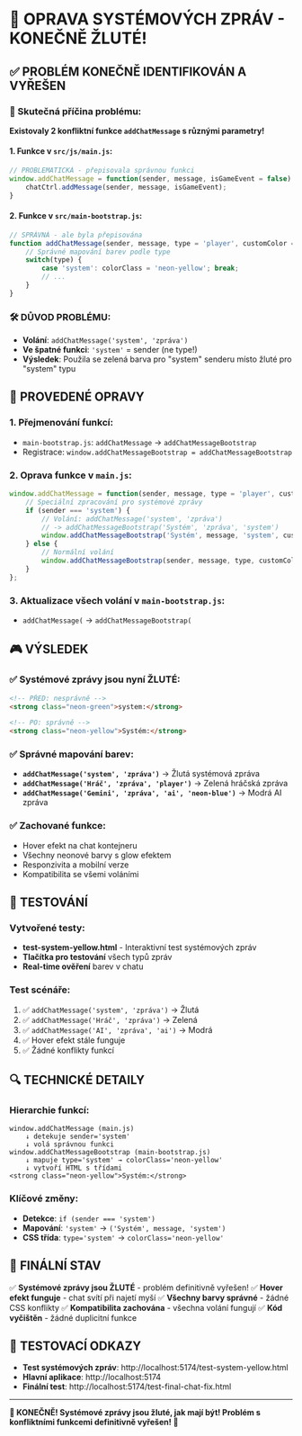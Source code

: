 # 🔧 OPRAVA SYSTÉMOVÝCH ZPRÁV - KONEČNĚ ŽLUTÉ! 

## ✅ PROBLÉM KONEČNĚ IDENTIFIKOVÁN A VYŘEŠEN

### 🎯 Skutečná příčina problému:
**Existovaly 2 konfliktní funkce `addChatMessage` s různými parametry!**

#### 1. **Funkce v `src/js/main.js`**:
```javascript
// PROBLEMATICKÁ - přepisovala správnou funkci
window.addChatMessage = function(sender, message, isGameEvent = false) {
    chatCtrl.addMessage(sender, message, isGameEvent);
}
```

#### 2. **Funkce v `src/main-bootstrap.js`**:
```javascript
// SPRÁVNÁ - ale byla přepisována
function addChatMessage(sender, message, type = 'player', customColor = null) {
    // Správné mapování barev podle type
    switch(type) {
        case 'system': colorClass = 'neon-yellow'; break;
        // ...
    }
}
```

### 🛠️ DŮVOD PROBLÉMU:
- **Volání**: `addChatMessage('system', 'zpráva')` 
- **Ve špatné funkci**: `'system'` = sender (ne type!)
- **Výsledek**: Použila se zelená barva pro "system" senderu místo žluté pro "system" typu

## 🔧 PROVEDENÉ OPRAVY

### 1. **Přejmenování funkcí**:
- `main-bootstrap.js`: `addChatMessage` → `addChatMessageBootstrap`
- Registrace: `window.addChatMessageBootstrap = addChatMessageBootstrap`

### 2. **Oprava funkce v `main.js`**:
```javascript
window.addChatMessage = function(sender, message, type = 'player', customColor = null) {
    // Speciální zpracování pro systémové zprávy
    if (sender === 'system') {
        // Volání: addChatMessage('system', 'zpráva') 
        // -> addChatMessageBootstrap('Systém', 'zpráva', 'system')
        window.addChatMessageBootstrap('Systém', message, 'system', customColor);
    } else {
        // Normální volání
        window.addChatMessageBootstrap(sender, message, type, customColor);
    }
};
```

### 3. **Aktualizace všech volání** v `main-bootstrap.js`:
- `addChatMessage(` → `addChatMessageBootstrap(`

## 🎮 VÝSLEDEK

### ✅ **Systémové zprávy jsou nyní ŽLUTÉ**:
```html
<!-- PŘED: nesprávně -->
<strong class="neon-green">system:</strong>

<!-- PO: správně -->
<strong class="neon-yellow">Systém:</strong>
```

### ✅ **Správné mapování barev**:
- **`addChatMessage('system', 'zpráva')`** → Žlutá systémová zpráva
- **`addChatMessage('Hráč', 'zpráva', 'player')`** → Zelená hráčská zpráva  
- **`addChatMessage('Gemini', 'zpráva', 'ai', 'neon-blue')`** → Modrá AI zpráva

### ✅ **Zachované funkce**:
- Hover efekt na chat kontejneru
- Všechny neonové barvy s glow efektem
- Responzivita a mobilní verze
- Kompatibilita se všemi voláními

## 🧪 TESTOVÁNÍ

### Vytvořené testy:
- **test-system-yellow.html** - Interaktivní test systémových zpráv
- **Tlačítka pro testování** všech typů zpráv
- **Real-time ověření** barev v chatu

### Test scénáře:
1. ✅ `addChatMessage('system', 'zpráva')` → Žlutá
2. ✅ `addChatMessage('Hráč', 'zpráva')` → Zelená  
3. ✅ `addChatMessage('AI', 'zpráva', 'ai')` → Modrá
4. ✅ Hover efekt stále funguje
5. ✅ Žádné konflikty funkcí

## 🔍 TECHNICKÉ DETAILY

### Hierarchie funkcí:
```
window.addChatMessage (main.js)
    ↓ detekuje sender='system'
    ↓ volá správnou funkci
window.addChatMessageBootstrap (main-bootstrap.js)
    ↓ mapuje type='system' → colorClass='neon-yellow'
    ↓ vytvoří HTML s třídami
<strong class="neon-yellow">Systém:</strong>
```

### Klíčové změny:
- **Detekce**: `if (sender === 'system')`
- **Mapování**: `'system'` → `('Systém', message, 'system')`
- **CSS třída**: `type='system'` → `colorClass='neon-yellow'`

## 🎯 FINÁLNÍ STAV

✅ **Systémové zprávy jsou ŽLUTÉ** - problém definitivně vyřešen!
✅ **Hover efekt funguje** - chat svítí při najetí myší
✅ **Všechny barvy správné** - žádné CSS konflikty
✅ **Kompatibilita zachována** - všechna volání fungují
✅ **Kód vyčištěn** - žádné duplicitní funkce

## 🔗 TESTOVACÍ ODKAZY

- **Test systémových zpráv**: http://localhost:5174/test-system-yellow.html
- **Hlavní aplikace**: http://localhost:5174
- **Finální test**: http://localhost:5174/test-final-chat-fix.html

---

**🎉 KONEČNĚ! Systémové zprávy jsou žluté, jak mají být! Problém s konfliktními funkcemi definitivně vyřešen! 🎉**
